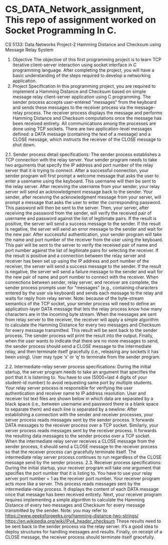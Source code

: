 # CS_DATA_Network_assignment, This repo of assignment worked on Socket Programming In C. 
CS 5133: Data Networks
Project-2
Hamming Distance and Checksum using
Message Relay System


1. Objective
The objective of this first programming project is to learn TCP iterative client-server interaction using
socket interface in C programming language. After completing the project, you will have a basic
understanding of the steps required to develop a networking application.
2. Project Specification
In this programming project, you are required to implement a Hamming Distance and Checksum
based on simple message relay client-server application using C programming. The sender process
accepts user-entered "messages" from the keyboard and sends these messages to the receiver
process via the message-relay process. The receiver process displays the message and performs
Hamming Distance and Checksum computations once the message has been received entirety. All
communications among the processes are done using TCP sockets. There are two application-level
messages defined: a DATA message (containing the text of a message) and a CLOSE message, which
instructs the receiver of the CLOSE message to shut down.

2.1. Sender process detail specifications:
The sender process establishes a TCP connection with the relay server. Your sender program
needs to take two arguments that specify the IP address and port number of the relay server
that it is trying to connect.
After a successful connection, your sender program will first prompt a welcome message that
asks the user to enter a username using the keyboard. This username will then be sent to the
relay server. After receiving the username from your sender, your relay server will send an
acknowledgment message back to the sender.
Your sender, after receiving the acknowledgment message from your server, will prompt a
message that asks the user to enter the corresponding password. This password will then be
sent to the server. Then, your server, after receiving the password from the sender, will verify
the received pair of username and password against the list of legitimate pairs. If the result is
positive, the server will send a success message to the sender. If the result is negative, the server
will send an error message to the sender and wait for the new pair.
After successful authentication, your sender program will take the name and port number of
the receiver from the user using the keyboard. This pair will be sent to the server to verify the
received pair of name and port number against the list of legitimate pairs for selecting the
receiver. If the result is positive and a connection between the relay server and receiver has
been set up using the IP address and port number of the receiver, the server will send a success
message to the sender. If the result is negative, the server will send a failure message to the
sender and wait for the new pair of name and port number to connect with the receiver.
When connections between sender, relay server, and receiver are complete, the sender process
prompts user for "messages" (e.g., containing characters entered by the user via keyboard) and
sends each message to the relay and waits for reply from relay server. Note: because of the
byte-stream semantics of the TCP socket, your sender process will need to define an
application-layer DATA message that lets the relay process know how many characters are in
the incoming byte stream.
When the messages are sent from relay server to the receiver, the receiver will apply a simple
algorithm to calculate the Hamming Distance for every two messages and Checksum for every
message transmitted. This result will be sent back to the sender process. The sender process
will print the result into the output.
Finally, when the user wants to indicate that there are no more messages to send, the sender
process should send a CLOSE message to the intermediate relay, and then terminate itself
gracefully (i.e., releasing any sockets it has been using). User may type ‘x’ or ‘q’ to terminate
from the sender program.

2.2. Intermediate-relay server process specifications:
During the initial startup, the server program needs to take an argument that specifies the port
that it is listening to. You have to use (5000+last 4 digits of your student-id number) to avoid
requesting same port by multiple students.
Your relay server process is responsible for verifying the user authentication and receiver name
to IP address resolution. User and receiver list text files are shown below in which data are
separated by a black space (i.e., between username and password there is a blank space to
separate them) and each line is separated by a newline:
After establishing a connection with the sender and receiver processes, your server process
reads messages sent by the sender process. It forwards DATA messages to the receiver process
over a TCP socket.
Similarly, your server process reads messages sent by the receiver process. It forwards the
resulting data messages to the sender process over a TCP socket.
When the intermediate relay server receives a CLOSE message from the sender process, it
should send a CLOSE message to the receiver process so that the receiver process can gracefully
terminate itself.
The intermediate relay server process continues to run regardless of the CLOSE message send
by the sender process.
2.3. Receiver process specifications:
During the initial startup, your receiver program will take one argument that specifies the port
number that it is listing to. You have to use your relay server port number + 1 as the receiver port
number. Your receiver program acts more like a server.
This process reads messages sent by the intermediate-relay process. It displays the content of
each DATA message once that message has been received entirety.
Next, your receiver program requires implementing a simple algorithm to calculate the Hamming
Distance of every two messages and Checksum for every message transmitted by the sender.
Note: you may refer to https://www.geeksforgeeks.org/hamming-distance-two-strings/
https://en.wikipedia.org/wiki/IPv4_header_checksum
These results need to be sent back to the sender process via the relay server. It’s a good idea to
deploy structures for handling messages and results.
Finally, on receipt of a CLOSE message, the receiver process should terminate itself gracefully.
